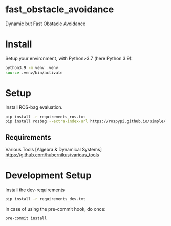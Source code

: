 # fast_obstacle_avoidance
Dynamic but Fast Obstacle Avoidance


# Install
Setup your environment, with Python>3.7 (here Python 3.9):
``` bash
python3.9 -m venv .venv
source .venv/bin/activate
```

# Setup
Install ROS-bag evaluation.
``` bash
pip install -r requirements_ros.txt
pip install rosbag --extra-index-url https://rospypi.github.io/simple/
```

## Requirements
Various Tools [Algebra & Dynamical Systems]
https://github.com/hubernikus/various_tools


# Development Setup
Install the dev-requirements
``` bash
pip install -r requirements_dev.txt
```

In case of using the pre-commit hook, do once:

``` bash
pre-commit install
```

